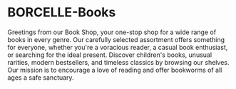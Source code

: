 # BORCELLE-Books
Greetings from our Book Shop, your one-stop shop for a wide range of books in every genre. Our 
carefully selected assortment offers something for everyone, whether you're a voracious reader, a 
casual book enthusiast, or searching for the ideal present. Discover children's books, unusual 
rarities, modern bestsellers, and timeless classics by browsing our shelves. Our mission is to 
encourage a love of reading and offer bookworms of all ages a safe sanctuary.
